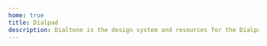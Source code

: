 ```yaml
---
home: true
title: Dialpad
description: Dialtone is the design system and resources for the Dialpad team.
---
```

